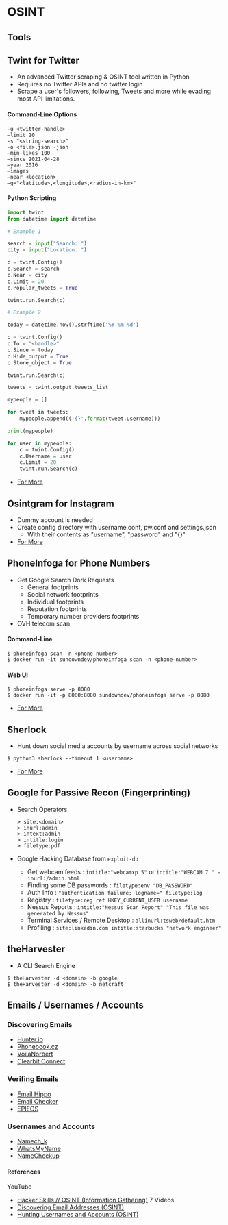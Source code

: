 # OSINT

## Tools
## Twint for Twitter

- An advanced Twitter scraping & OSINT tool written in Python
- Requires no Twitter APIs and no twitter login
- Scrape a user's followers, following, Tweets and more while evading most API limitations.
#### Command-Line Options
  ```
  -u <twitter-handle>
  –limit 20
  -s "<string-search>"
  -o <file>.json -json
  –min-likes 100
  –since 2021-04-28
  –year 2016
  –images
  –near <location>
  –g="<latitude>,<longitude>,<radius-in-km>"
  ```
  
#### Python Scripting

  ```python
  import twint
  from datetime import datetime
  
  # Example 1
  
  search = input("Search: ")
  city = input("Location: ")

  c = twint.Config()
  c.Search = search
  c.Near = city
  c.Limit = 20
  c.Popular_tweets = True

  twint.run.Search(c)

  # Example 2
  
  today = datetime.now().strftime('%Y-%m-%d')
  
  c = twint.Config()
  c.To = "<handle>"
  c.Since = today
  c.Hide_output = True
  c.Store_object = True

  twint.run.Search(c)

  tweets = twint.output.tweets_list

  mypeople = []

  for tweet in tweets:
      mypeople.append(('{}'.format(tweet.username)))

  print(mypeople)

  for user in mypeople:
      c = twint.Config()
      c.Username = user
      c.Limit = 20
      twint.run.Search(c)
  ```
- [For More](https://github.com/twintproject/twint) 
## Osintgram for Instagram

- Dummy account is needed
- Create config directory with username.conf, pw.conf and settings.json
  - With their contents as "username", "password" and "{}"
- [For More](https://github.com/Datalux/Osintgram)

## PhoneInfoga for Phone Numbers

- Get Google Search Dork Requests
  - General footprints
  - Social network footprints
  - Individual footprints
  - Reputation footprints
  - Temporary number providers footprints
- OVH telecom scan

#### Command-Line
```
$ phoneinfoga scan -n <phone-number>
$ docker run -it sundowndev/phoneinfoga scan -n <phone-number>
```
#### Web UI
```
$ phoneinfoga serve -p 8080
$ docker run -it -p 8080:8080 sundowndev/phoneinfoga serve -p 8080
```
- [For More](https://github.com/sundowndev/phoneinfoga)

## Sherlock

- Hunt down social media accounts by username across social networks 

```
$ python3 sherlock --timeout 1 <username>
```
- [For More](https://github.com/sherlock-project/sherlock)

## Google for Passive Recon (Fingerprinting)

- Search Operators
  
  ```
  > site:<domain>
  > inurl:admin
  > intext:admin
  > intitle:login
  > filetype:pdf
  ```
- Google Hacking Database from `exploit-db`
  - Get webcam feeds : `intitle:"webcamxp 5"` or `intitle:"WEBCAM 7 " -inurl:/admin.html`
  - Finding some DB passwords : `filetype:env "DB_PASSWORD"`
  - Auth Info : `"authentication failure; logname=" filetype:log`
  - Registry : `filetype:reg ref HKEY_CURRENT_USER username`
  - Nessus Reports : `intitle:"Nessus Scan Report" "This file was generated by Nessus"`
  - Terminal Services / Remote Desktop : `allinurl:tsweb/default.htm`
  - Profiling : `site:linkedin.com intitle:starbucks "network engineer"`

## theHarvester 
 - A CLI Search Engine
  
  ```
  $ theHarvester -d <domain> -b google
  $ theHarvester -d <domain> -b netcraft
  ```

## Emails / Usernames / Accounts

### Discovering Emails
- [Hunter.io](https://hunter.io/)
- [Phonebook.cz](https://phonebook.cz/)
- [VoilaNorbert](https://www.voilanorbert.com/)
- [Clearbit Connect](https://connect.clearbit.com/)

### Verifing Emails
- [Email Hippo](https://tools.emailhippo.com/)
- [Email Checker](https://email-checker.net/)
- [EPIEOS](https://epieos.com/)

### Usernames and Accounts
- [Namech_k](https://namechk.com/)
- [WhatsMyName](https://whatsmyname.app/)
- [NameCheckup](https://namecheckup.com/)

#### References
YouTube
- [Hacker Skills // OSINT (Information Gathering)](https://www.youtube.com/watch?v=SvO_FDa8AIs&list=PLIhvC56v63IJ9SYBtdDsNnORfTNFCXR8_) 7 Videos
- [Discovering Email Addresses (OSINT)](https://www.youtube.com/watch?v=1bzo-j669WM)
- [Hunting Usernames and Accounts (OSINT)](https://www.youtube.com/watch?v=t1nw1uLF9L4)
